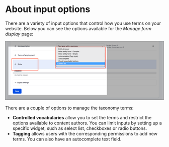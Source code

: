 # About input options

There are a variety of input options that control how you use terms on your website. Below you can see the options available for the _Manage form display_ page:  

![Image of input options](../.gitbook/assets/Unit-4-Input-Options-1.png)

There are a couple of options to manage the taxonomy terms:

* **Controlled vocabularies** allow you to set the terms and restrict the options available to content authors. You can limit inputs by setting up a specific widget, such as select list, checkboxes or radio buttons.
* **Tagging** allows users with the corresponding permissions to add new terms. You can also have an autocomplete text field.
